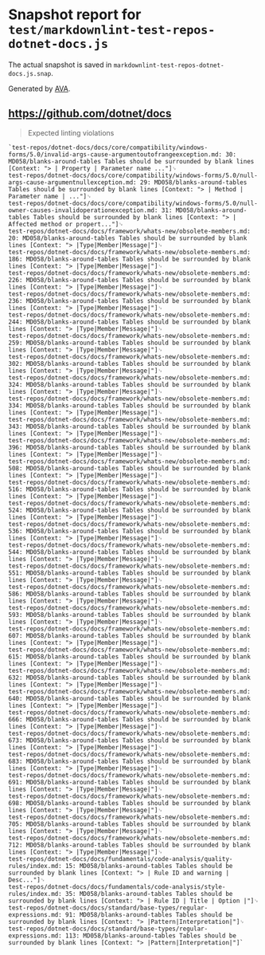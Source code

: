# Snapshot report for `test/markdownlint-test-repos-dotnet-docs.js`

The actual snapshot is saved in `markdownlint-test-repos-dotnet-docs.js.snap`.

Generated by [AVA](https://avajs.dev).

## https://github.com/dotnet/docs

> Expected linting violations

    `test-repos/dotnet-docs/docs/core/compatibility/windows-forms/5.0/invalid-args-cause-argumentoutofrangeexception.md: 30: MD058/blanks-around-tables Tables should be surrounded by blank lines [Context: "> | Property | Parameter name ..."]␊
    test-repos/dotnet-docs/docs/core/compatibility/windows-forms/5.0/null-args-cause-argumentnullexception.md: 29: MD058/blanks-around-tables Tables should be surrounded by blank lines [Context: "> | Method | Parameter name | ..."]␊
    test-repos/dotnet-docs/docs/core/compatibility/windows-forms/5.0/null-owner-causes-invalidoperationexception.md: 31: MD058/blanks-around-tables Tables should be surrounded by blank lines [Context: "> | Affected method or propert..."]␊
    test-repos/dotnet-docs/docs/framework/whats-new/obsolete-members.md: 20: MD058/blanks-around-tables Tables should be surrounded by blank lines [Context: "> |Type|Member|Message|"]␊
    test-repos/dotnet-docs/docs/framework/whats-new/obsolete-members.md: 186: MD058/blanks-around-tables Tables should be surrounded by blank lines [Context: "> |Type|Member|Message|"]␊
    test-repos/dotnet-docs/docs/framework/whats-new/obsolete-members.md: 226: MD058/blanks-around-tables Tables should be surrounded by blank lines [Context: "> |Type|Member|Message|"]␊
    test-repos/dotnet-docs/docs/framework/whats-new/obsolete-members.md: 236: MD058/blanks-around-tables Tables should be surrounded by blank lines [Context: "> |Type|Member|Message|"]␊
    test-repos/dotnet-docs/docs/framework/whats-new/obsolete-members.md: 244: MD058/blanks-around-tables Tables should be surrounded by blank lines [Context: "> |Type|Member|Message|"]␊
    test-repos/dotnet-docs/docs/framework/whats-new/obsolete-members.md: 259: MD058/blanks-around-tables Tables should be surrounded by blank lines [Context: "> |Type|Member|Message|"]␊
    test-repos/dotnet-docs/docs/framework/whats-new/obsolete-members.md: 302: MD058/blanks-around-tables Tables should be surrounded by blank lines [Context: "> |Type|Member|Message|"]␊
    test-repos/dotnet-docs/docs/framework/whats-new/obsolete-members.md: 324: MD058/blanks-around-tables Tables should be surrounded by blank lines [Context: "> |Type|Member|Message|"]␊
    test-repos/dotnet-docs/docs/framework/whats-new/obsolete-members.md: 334: MD058/blanks-around-tables Tables should be surrounded by blank lines [Context: "> |Type|Member|Message|"]␊
    test-repos/dotnet-docs/docs/framework/whats-new/obsolete-members.md: 343: MD058/blanks-around-tables Tables should be surrounded by blank lines [Context: "> |Type|Member|Message|"]␊
    test-repos/dotnet-docs/docs/framework/whats-new/obsolete-members.md: 396: MD058/blanks-around-tables Tables should be surrounded by blank lines [Context: "> |Type|Member|Message|"]␊
    test-repos/dotnet-docs/docs/framework/whats-new/obsolete-members.md: 508: MD058/blanks-around-tables Tables should be surrounded by blank lines [Context: "> |Type|Member|Message|"]␊
    test-repos/dotnet-docs/docs/framework/whats-new/obsolete-members.md: 516: MD058/blanks-around-tables Tables should be surrounded by blank lines [Context: "> |Type|Member|Message|"]␊
    test-repos/dotnet-docs/docs/framework/whats-new/obsolete-members.md: 524: MD058/blanks-around-tables Tables should be surrounded by blank lines [Context: "> |Type|Member|Message|"]␊
    test-repos/dotnet-docs/docs/framework/whats-new/obsolete-members.md: 536: MD058/blanks-around-tables Tables should be surrounded by blank lines [Context: "> |Type|Member|Message|"]␊
    test-repos/dotnet-docs/docs/framework/whats-new/obsolete-members.md: 544: MD058/blanks-around-tables Tables should be surrounded by blank lines [Context: "> |Type|Member|Message|"]␊
    test-repos/dotnet-docs/docs/framework/whats-new/obsolete-members.md: 551: MD058/blanks-around-tables Tables should be surrounded by blank lines [Context: "> |Type|Member|Message|"]␊
    test-repos/dotnet-docs/docs/framework/whats-new/obsolete-members.md: 586: MD058/blanks-around-tables Tables should be surrounded by blank lines [Context: "> |Type|Member|Message|"]␊
    test-repos/dotnet-docs/docs/framework/whats-new/obsolete-members.md: 593: MD058/blanks-around-tables Tables should be surrounded by blank lines [Context: "> |Type|Member|Message|"]␊
    test-repos/dotnet-docs/docs/framework/whats-new/obsolete-members.md: 607: MD058/blanks-around-tables Tables should be surrounded by blank lines [Context: "> |Type|Member|Message|"]␊
    test-repos/dotnet-docs/docs/framework/whats-new/obsolete-members.md: 615: MD058/blanks-around-tables Tables should be surrounded by blank lines [Context: "> |Type|Member|Message|"]␊
    test-repos/dotnet-docs/docs/framework/whats-new/obsolete-members.md: 632: MD058/blanks-around-tables Tables should be surrounded by blank lines [Context: "> |Type|Member|Message|"]␊
    test-repos/dotnet-docs/docs/framework/whats-new/obsolete-members.md: 640: MD058/blanks-around-tables Tables should be surrounded by blank lines [Context: "> |Type|Member|Message|"]␊
    test-repos/dotnet-docs/docs/framework/whats-new/obsolete-members.md: 666: MD058/blanks-around-tables Tables should be surrounded by blank lines [Context: "> |Type|Member|Message|"]␊
    test-repos/dotnet-docs/docs/framework/whats-new/obsolete-members.md: 673: MD058/blanks-around-tables Tables should be surrounded by blank lines [Context: "> |Type|Member|Message|"]␊
    test-repos/dotnet-docs/docs/framework/whats-new/obsolete-members.md: 683: MD058/blanks-around-tables Tables should be surrounded by blank lines [Context: "> |Type|Member|Message|"]␊
    test-repos/dotnet-docs/docs/framework/whats-new/obsolete-members.md: 691: MD058/blanks-around-tables Tables should be surrounded by blank lines [Context: "> |Type|Member|Message|"]␊
    test-repos/dotnet-docs/docs/framework/whats-new/obsolete-members.md: 698: MD058/blanks-around-tables Tables should be surrounded by blank lines [Context: "> |Type|Member|Message|"]␊
    test-repos/dotnet-docs/docs/framework/whats-new/obsolete-members.md: 705: MD058/blanks-around-tables Tables should be surrounded by blank lines [Context: "> |Type|Member|Message|"]␊
    test-repos/dotnet-docs/docs/framework/whats-new/obsolete-members.md: 712: MD058/blanks-around-tables Tables should be surrounded by blank lines [Context: "> |Type|Member|Message|"]␊
    test-repos/dotnet-docs/docs/fundamentals/code-analysis/quality-rules/index.md: 15: MD058/blanks-around-tables Tables should be surrounded by blank lines [Context: "> | Rule ID and warning | Desc..."]␊
    test-repos/dotnet-docs/docs/fundamentals/code-analysis/style-rules/index.md: 35: MD058/blanks-around-tables Tables should be surrounded by blank lines [Context: "> | Rule ID | Title | Option |"]␊
    test-repos/dotnet-docs/docs/standard/base-types/regular-expressions.md: 91: MD058/blanks-around-tables Tables should be surrounded by blank lines [Context: "> |Pattern|Interpretation|"]␊
    test-repos/dotnet-docs/docs/standard/base-types/regular-expressions.md: 113: MD058/blanks-around-tables Tables should be surrounded by blank lines [Context: "> |Pattern|Interpretation|"]`
